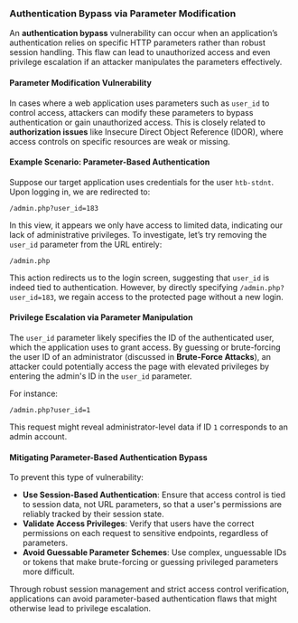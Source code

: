 ### Authentication Bypass via Parameter Modification

An **authentication bypass** vulnerability can occur when an application’s authentication relies on specific HTTP parameters rather than robust session handling. This flaw can lead to unauthorized access and even privilege escalation if an attacker manipulates the parameters effectively.

#### Parameter Modification Vulnerability

In cases where a web application uses parameters such as `user_id` to control access, attackers can modify these parameters to bypass authentication or gain unauthorized access. This is closely related to **authorization issues** like Insecure Direct Object Reference (IDOR), where access controls on specific resources are weak or missing.

#### Example Scenario: Parameter-Based Authentication

Suppose our target application uses credentials for the user `htb-stdnt`. Upon logging in, we are redirected to:

```
/admin.php?user_id=183
```

In this view, it appears we only have access to limited data, indicating our lack of administrative privileges. To investigate, let’s try removing the `user_id` parameter from the URL entirely:

```
/admin.php
```

This action redirects us to the login screen, suggesting that `user_id` is indeed tied to authentication. However, by directly specifying `/admin.php?user_id=183`, we regain access to the protected page without a new login.

#### Privilege Escalation via Parameter Manipulation

The `user_id` parameter likely specifies the ID of the authenticated user, which the application uses to grant access. By guessing or brute-forcing the user ID of an administrator (discussed in **Brute-Force Attacks**), an attacker could potentially access the page with elevated privileges by entering the admin's ID in the `user_id` parameter.

For instance:

```
/admin.php?user_id=1
```

This request might reveal administrator-level data if ID `1` corresponds to an admin account.

#### Mitigating Parameter-Based Authentication Bypass

To prevent this type of vulnerability:

- **Use Session-Based Authentication**: Ensure that access control is tied to session data, not URL parameters, so that a user's permissions are reliably tracked by their session state.
- **Validate Access Privileges**: Verify that users have the correct permissions on each request to sensitive endpoints, regardless of parameters.
- **Avoid Guessable Parameter Schemes**: Use complex, unguessable IDs or tokens that make brute-forcing or guessing privileged parameters more difficult.

Through robust session management and strict access control verification, applications can avoid parameter-based authentication flaws that might otherwise lead to privilege escalation.